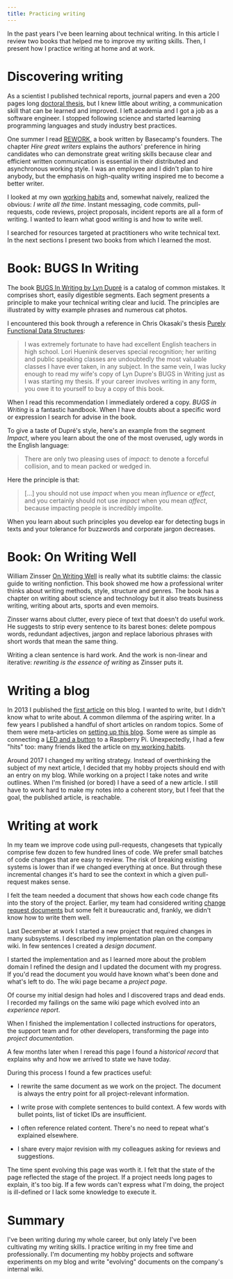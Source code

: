 ```yaml
---
title: Practicing writing
---
```


In the past years I've been learning about technical writing.  In this article
I review two books that helped me to improve my writing skills. Then, I present
how I practice writing at home and at work.

# Discovering writing

As a scientist I published technical reports, journal papers and even a 200
pages long [doctoral thesis][Thesis], but I knew little about _writing_, a
communication skill that can be learned and improved.  I left academia and I
got a job as a software engineer.  I stopped following science and started
learning programming languages and study industry best practices.

One summer I read [REWORK][Rework], a book written by Basecamp's founders.  The
chapter _Hire great writers_ explains the authors' preference in hiring
candidates who can demonstrate great writing skills because clear and efficient
written communication is essential in their distributed and asynchronous
working style.  I was an employee and I didn't plan to hire anybody, but the
emphasis on high-quality writing inspired me to become a better writer.

I looked at my own [working habits]({filename}2016-07-20-Working-habits.rst)
and, somewhat naively, realized the obvious: _I write all the time_.  Instant
messaging, code commits, pull-requests, code reviews, project proposals,
incident reports are all a form of writing.  I wanted to learn what good
writing is and how to write well.

I searched for resources targeted at  practitioners who write technical text.
In the next sections I present two books from which I learned the most.

# Book: BUGS In Writing

The book [BUGS In Writing by Lyn Dupré][BUGSinWriting] is a catalog of common
mistakes.  It comprises short, easily digestible segments.  Each segment
presents a principle to make your technical writing clear and lucid.  The
principles are illustrated by witty example phrases and numerous cat photos.

I encountered this book through a reference in Chris Okasaki's thesis [Purely
Functional Data Structures][OkasakiThesis]:

> I was extremely fortunate to have had excellent English teachers in high
> school. Lori Huenink deserves special recognition; her writing and public
> speaking classes are undoubtedly the most valuable classes I have ever taken,
> in any subject. In the same vein, I was lucky enough to read my wife's copy
> of Lyn Dupre's BUGS in Writing just as I was starting my thesis. If your
> career involves writing in any form, you owe it to yourself to buy a copy of
> this book.

When I read this recommendation I immediately ordered a copy.  _BUGS in
Writing_ is a fantastic handbook.  When I have doubts about a specific word or
expression I search for advise in the book.

To give a taste of Dupré's style, here's an example from the segment _Impact_,
where you learn about the one of the most overused, ugly words in the English
language:

> There are only two pleasing uses of _impact_: to denote a forceful collision,
> and to mean packed or wedged in.

Here the principle is that:

> [...] you should not use _impact_ when you mean _influence_ or _effect_, and
> you certainly should not use _impact_ when you mean _affect_, because
> impacting people is incredibly impolite.

When you learn about such principles you develop ear for detecting bugs in
texts and your tolerance for buzzwords and corporate jargon decreases.

# Book: On Writing Well

William Zinsser [On Writing Well][WritingWell] is really what its subtitle
claims: the classic guide to writing nonfiction.  This book showed me how a
professional writer thinks about writing methods, style, structure and genres.
The book has a chapter on writing about science and technology but it also
treats business writing, writing about arts, sports and even memoirs.

Zinsser warns about clutter, every piece of text that doesn't do useful work.
He suggests to strip every sentence to its barest bones: delete pompous words,
redundant adjectives, jargon and replace laborious phrases with short words
that mean the same thing.

Writing a clean sentence is hard work.  And the work is non-linear and
iterative: _rewriting is the essence of writing_ as Zinsser puts it.

# Writing a blog

In 2013 I published the [first article][PostHello] on this blog. I wanted to
write, but I didn't know what to write about.  A common dilemma of the aspiring
writer.  In a few years I published a handful of short articles on random
topics.  Some of them were meta-articles on [setting up this
blog][PostPelican].  Some were as simple as connecting a [LED and a
button][PostLED] to a Raspberry Pi.  Unexpectedly, I had a few "hits" too: many
friends liked the article on [my working habits][PostWorkingHabits].

Around 2017 I changed my writing strategy.  Instead of overthinking the subject
of my next article, I decided that my hobby projects should end with an entry
on my blog.  While working on a project I take notes and write outlines.  When
I'm finished (or bored) I have a seed of a new article.  I still have to work
hard to make my notes into a coherent story, but I feel that the goal, the
published article, is reachable.

# Writing at work

In my team we improve code using pull-requests, changesets that typically
comprise few dozen to few hundred lines of code.  We prefer small batches of
code changes that are easy to review.  The risk of breaking existing systems is
lower than if we changed everything at once.  But through these incremental
changes it's hard to see the context in which a given pull-request makes sense.

I felt the team needed a document that shows how each code change fits into the
story of the project.  Earlier, my team had considered writing [change request
documents][RFC] but some felt it bureaucratic and, frankly, we didn't know how to
write them well.

Last December at work I started a new project that required changes in many
subsystems.  I described my implementation plan on the company wiki.  In few
sentences I created a _design document_.

I started the implementation and as I learned more about the problem domain I
refined the design and I updated the document with my progress.  If you'd read
the document you would have known what's been done and what's left to do. The
wiki page became a _project page_.

Of course my initial design had holes and I discovered traps and dead ends.  I
recorded my failings on the same wiki page which evolved into an _experience
report_.

When I finished the implementation I collected instructions for operators, the
support team and for other developers, transforming the page into _project
documentation_.

A few months later when I reread this page I found a _historical record_ that
explains why and how we arrived to state we have today.

During this process I found a few practices useful:

* I rewrite the same document as we work on the project.  The document is
  always the entry point for all project-relevant information.

* I write prose with complete sentences to build context.  A few words with
  bullet points, list of ticket IDs are insufficient.

* I often reference related content.  There's no need to repeat what's
  explained elsewhere.

* I share every major revision with my colleagues asking for reviews and
  suggestions.

The time spent evolving this page was worth it.  I felt that the state of the
page reflected the stage of the project.  If a project needs long pages to
explain, it's too big.  If a few words can't express what I'm doing, the
project is ill-defined or I lack some knowledge to execute it.

# Summary

I've been writing during my whole career, but only lately I've been cultivating
my writing skills.  I practice writing in my free time and professionally.  I'm
documenting my hobby projects and software experiments on my blog and write
"evolving" documents on the company's internal wiki.

[BUGSinWriting]: https://www.amazon.com/BUGS-Writing-Revised-Guide-Debugging/dp/020137921X
[OkasakiThesis]: https://www.cs.cmu.edu/~rwh/theses/okasaki.pdf
[PostHello]: {filename}2013-03-06-hello-world.rst
[PostLED]: {filename}2013-06-26-Led-and-button.rst
[PostPelican]: {filename}2013-03-08-Pelican.rst
[PostWorkingHabits]: {filename}2016-07-20-Working-habits.rst
[Rework]: https://basecamp.com/books/rework
[Thesis]: https://infoscience.epfl.ch/record/186309
[WritingWell]: https://www.amazon.com/Writing-Well-Classic-Guide-Nonfiction/dp/0060891548
[RFC]: https://en.wikipedia.org/wiki/Change_request
